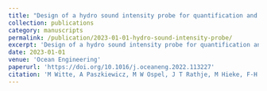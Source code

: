 ```yaml
---
title: "Design of a hydro sound intensity probe for quantification and localization of acoustic sources — Applied to a hubless marine rim drive"
collection: publications
category: manuscripts
permalink: /publication/2023-01-01-hydro-sound-intensity-probe/
excerpt: 'Design of a hydro sound intensity probe for quantification and localization of acoustic sources — Applied to a hubless marine rim drive.'
date: 2023-01-01
venue: 'Ocean Engineering'
paperurl: 'https://doi.org/10.1016/j.oceaneng.2022.113227'
citation: 'M Witte, A Paszkiewicz, M W Ospel, J T Rathje, M Hieke, F-H Wurm. (2023). "Design of a hydro sound intensity probe for quantification and localization of acoustic sources — Applied to a hubless marine rim drive." <i>Ocean Engineering</i>, 267, 113227.'
---
```

